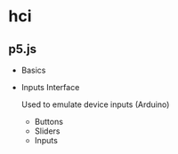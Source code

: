 # hci
## p5.js
  - Basics
  - Inputs Interface

    Used to emulate device inputs (Arduino)
    
    - Buttons
    - Sliders
    - Inputs
